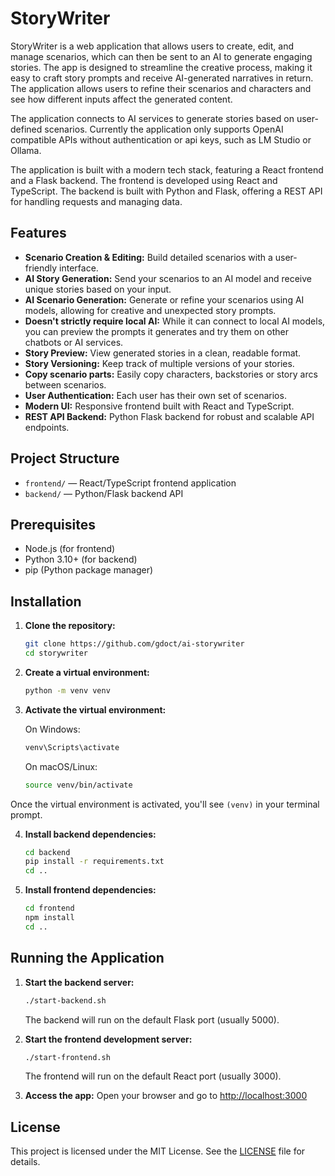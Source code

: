# StoryWriter

StoryWriter is a web application that allows users to create, edit, and manage scenarios, which can then be sent to an AI to generate engaging stories. The app is designed to streamline the creative process, making it easy to craft story prompts and receive AI-generated narratives in return. The application allows users to refine their scenarios and characters and see how different inputs affect the generated content.

The application connects to AI services to generate stories based on user-defined scenarios. Currently the application only supports OpenAI compatible APIs without authentication or api keys, such as LM Studio or Ollama. 

The application is built with a modern tech stack, featuring a React frontend and a Flask backend.
The frontend is developed using React and TypeScript. 
The backend is built with Python and Flask, offering a REST API for handling requests and managing data.



## Features
- **Scenario Creation & Editing:** Build detailed scenarios with a user-friendly interface.
- **AI Story Generation:** Send your scenarios to an AI model and receive unique stories based on your input.
- **AI Scenario Generation:** Generate or refine your scenarios using AI models, allowing for creative and unexpected story prompts.
- **Doesn't strictly require local AI:** While it can connect to local AI models, you can preview the prompts it generates and try them on other chatbots or AI services.
- **Story Preview:** View generated stories in a clean, readable format.
- **Story Versioning:** Keep track of multiple versions of your stories.
- **Copy scenario parts:** Easily copy characters, backstories or story arcs between scenarios.
- **User Authentication:** Each user has their own set of scenarios.
- **Modern UI:** Responsive frontend built with React and TypeScript.
- **REST API Backend:** Python Flask backend for robust and scalable API endpoints.

## Project Structure
- `frontend/` — React/TypeScript frontend application
- `backend/` — Python/Flask backend API

## Prerequisites
- Node.js (for frontend)
- Python 3.10+ (for backend)
- pip (Python package manager)

## Installation

1. **Clone the repository:**
   ```bash
   git clone https://github.com/gdoct/ai-storywriter
   cd storywriter
   ```
2. **Create a virtual environment:**
    ```bash
    python -m venv venv
    ```

3. **Activate the virtual environment:**
    
    On Windows:
    ```bash
    venv\Scripts\activate
    ```
    
    On macOS/Linux:
    ```bash
    source venv/bin/activate
    ```

Once the virtual environment is activated, you'll see `(venv)` in your terminal prompt.

4. **Install backend dependencies:**
   ```bash
   cd backend
   pip install -r requirements.txt
   cd ..
   ```

5. **Install frontend dependencies:**
   ```bash
   cd frontend
   npm install
   cd ..
   ```

## Running the Application

1. **Start the backend server:**
   ```bash
   ./start-backend.sh
   ```
   The backend will run on the default Flask port (usually 5000).

2. **Start the frontend development server:**
   ```bash
   ./start-frontend.sh
   ```
   The frontend will run on the default React port (usually 3000).

3. **Access the app:**
   Open your browser and go to [http://localhost:3000](http://localhost:3000)

## License

This project is licensed under the MIT License. See the [LICENSE](LICENSE) file for details.


